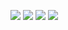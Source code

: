 ![](https://img.shields.io/badge/dynamic/json?query=%24.data.totalSubs&url=https%3A%2F%2Fapi.spencerwoo.com%2Fsubstats%2F%3Fsource%3Dfeedly%26queryKey%3Dhttps%3A%2F%2Fblog.shuiba.co%2Ffeed&label=Feedly&labelColor=2bb24c&color=282c34&style=for-the-badge) ![](https://img.shields.io/badge/dynamic/json?query=%24.data.totalSubs&url=https%3A%2F%2Fapi.spencerwoo.com%2Fsubstats%2F%3Fsource%3Dinoreader%26queryKey%3Dhttps%3A%2F%2Fblog.shuiba.co%2Ffeed&label=Inoreader&labelColor=007bc7&color=282c34&style=for-the-badge) ![](https://img.shields.io/badge/dynamic/json?query=%24.data.totalSubs&url=https%3A%2F%2Fapi.spencerwoo.com%2Fsubstats%2F%3Fsource%3Dnewsblur%26queryKey%3Dhttps%3A%2F%2Fblog.shuiba.co%2Ffeed&label=NewsBlur&labelColor=de922e&color=282c34&style=for-the-badge) ![](https://img.shields.io/badge/dynamic/json?query=%24.data.totalSubs&url=https%3A%2F%2Fapi.spencerwoo.com%2Fsubstats%2F%3Fsource%3DfeedsPub%26queryKey%3Dhttps%3A%2F%2Fblog.shuiba.co%2Ffeed&label=Feeds%20Pub&labelColor=48bb78&color=282c34&style=for-the-badge)


<!--
**shuibaco/shuibaco** is a ✨ _special_ ✨ repository because its `README.md` (this file) appears on your GitHub profile.

Here are some ideas to get you started:

- 🔭 I’m currently working on ...
- 🌱 I’m currently learning ...
- 👯 I’m looking to collaborate on ...
- 🤔 I’m looking for help with ...
- 💬 Ask me about ...
- 📫 How to reach me: ...
- 😄 Pronouns: ...
- ⚡ Fun fact: ...
-->
